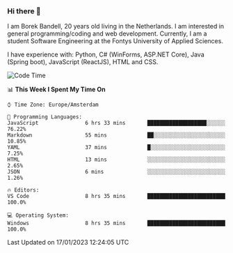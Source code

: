 ### Hi there 👋

I am Borek Bandell, 20 years old living in the Netherlands. I am interested in general programming/coding and web development. Currently, I am a student Software Engineering at the Fontys University of Applied Sciences.

I have experience with: Python, C# (WinForms, ASP.NET Core), Java (Spring boot), JavaScript (ReactJS), HTML and CSS.

<!--START_SECTION:waka-->
![Code Time](http://img.shields.io/badge/Code%20Time-342%20hrs%202%20mins-blue)

📊 **This Week I Spent My Time On** 

```text
⌚︎ Time Zone: Europe/Amsterdam

💬 Programming Languages: 
JavaScript               6 hrs 33 mins       ███████████████████░░░░░░   76.22% 
Markdown                 55 mins             ██░░░░░░░░░░░░░░░░░░░░░░░   10.85% 
YAML                     37 mins             █░░░░░░░░░░░░░░░░░░░░░░░░   7.25% 
HTML                     13 mins             ░░░░░░░░░░░░░░░░░░░░░░░░░   2.65% 
JSON                     6 mins              ░░░░░░░░░░░░░░░░░░░░░░░░░   1.26%

🔥 Editors: 
VS Code                  8 hrs 35 mins       █████████████████████████   100.0%

💻 Operating System: 
Windows                  8 hrs 35 mins       █████████████████████████   100.0%

```


 Last Updated on 17/01/2023 12:24:05 UTC
<!--END_SECTION:waka-->

<!--**tcBorek2002/tcBorek2002** is a ✨ _special_ ✨ repository because its `README.md` (this file) appears on your GitHub profile.

Here are some ideas to get you started:

- 🔭 I’m currently working on ...
- 🌱 I’m currently learning ...
- 👯 I’m looking to collaborate on ...
- 🤔 I’m looking for help with ...
- 💬 Ask me about ...
- 📫 How to reach me: ...
- 😄 Pronouns: ...
- ⚡ Fun fact: ...
-->
